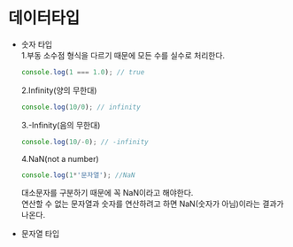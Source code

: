 # 데이터타입
* 숫자 타입  
  1.부동 소수점 형식을 다르기 때문에 모든 수를 실수로 처리한다.  
  ```javascript  
  console.log(1 === 1.0); // true  
  ```  
  2.Infinity(양의 무한대)  
  ```javascript  
  console.log(10/0); // infinity  
  ```  
  3.-Infinity(음의 무한대)  
  ```javascript  
  console.log(10/-0); // -infinity  
  ```
  4.NaN(not a number)  
  ```javascript  
  console.log(1*'문자열'); //NaN  
  ```  
  대소문자를 구분하기 때문에 꼭 NaN이라고 해야한다.  
  연산할 수 없는 문자열과 숫자를 연산하려고 하면 NaN(숫자가 아님)이라는 결과가 나온다. 
    
* 문자열 타입  
  
